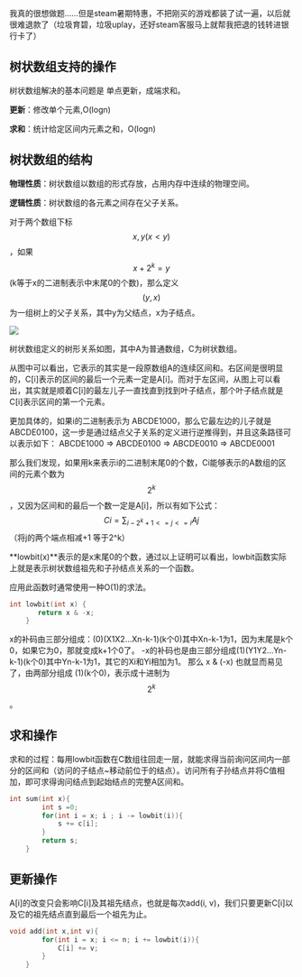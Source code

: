 我真的很想做题……但是steam暑期特惠，不把刚买的游戏都装了试一遍，以后就很难退款了（垃圾育碧，垃圾uplay，还好steam客服马上就帮我把退的钱转进银行卡了）

## 树状数组支持的操作

树状数组解决的基本问题是 单点更新，成端求和。

**更新**：修改单个元素,O(logn)

**求和**：统计给定区间内元素之和，O(logn)

## 树状数组的结构

**物理性质**：树状数组以数组的形式存放，占用内存中连续的物理空间。

**逻辑性质**：树状数组的各元素之间存在父子关系。

对于两个数组下标$$x,y(x<y)$$，如果$$x+2^k=y$$(k等于x的二进制表示中末尾0的个数)，那么定义$$(y, x)$$为一组树上的父子关系，其中y为父结点，x为子结点。

![](http://images.cppblog.com/cppblog_com/menjitianya/szsz_2.png)



树状数组定义的树形关系如图，其中A为普通数组，C为树状数组。

从图中可以看出，它表示的其实是一段原数组A的连续区间和。右区间是很明显的，C[i]表示的区间的最后一个元素一定是A[i]。而对于左区间，从图上可以看出，其实就是顺着C[i]的最左儿子一直找直到找到叶子结点，那个叶子结点就是C[i]表示区间的第一个元素。

更加具体的，如果i的二进制表示为 ABCDE1000，那么它最左边的儿子就是 ABCDE0100，这一步是通过结点父子关系的定义进行逆推得到，并且这条路径可以表示如下：
ABCDE1000 => ABCDE0100 => ABCDE0010 => ABCDE0001

那么我们发现，如果用k来表示i的二进制末尾0的个数，Ci能够表示的A数组的区间的元素个数为$$2^k$$，又因为区间和的最后一个数一定是A[i]，所以有如下公式：
$$Ci=\sum_{i-2^k+1<=j<=i}Aj$$
（将j的两个端点相减+1 等于2^k）

**lowbit(x)**表示的是x末尾0的个数，通过以上证明可以看出，lowbit函数实际上就是表示树状数组祖先和子孙结点关系的一个函数。

应用此函数时通常使用一种O(1)的求法。

```c++
int lowbit(int x) {
       return x & -x;
    }
```

 x的补码由三部分组成：(0)(X1X2…Xn-k-1)(k个0)其中Xn-k-1为1，因为末尾是k个0，如果它为0，那就变成k+1个0了。
-x的补码也是由三部分组成(1)(Y1Y2…Yn-k-1)(k个0)其中Yn-k-1为1，其它的Xi和Yi相加为1。
 那么 x & (-x) 也就显而易见了，由两部分组成 (1)(k个0)，表示成十进制为 $$2^k$$。


## 求和操作

求和的过程：每用lowbit函数在C数组往回走一层，就能求得当前询问区间内一部分的区间和（访问的子结点~移动前位于的结点）。访问所有子孙结点并将C值相加，即可求得询问结点到起始结点的完整A区间和。

```c++
int sum(int x){
        int s =0;
        for(int i = x; i ; i -= lowbit(i)){
            s += c[i];
        }
        return s;    
    }
```


## 更新操作

A[i]的改变只会影响C[i]及其祖先结点，也就是每次add(i, v)，我们只要更新C[i]以及它的祖先结点直到最后一个祖先为止。

```c++
void add(int x,int v){
        for(int i = x; i <= n; i += lowbit(i)){
            C[i] += v;
        }
    }
```